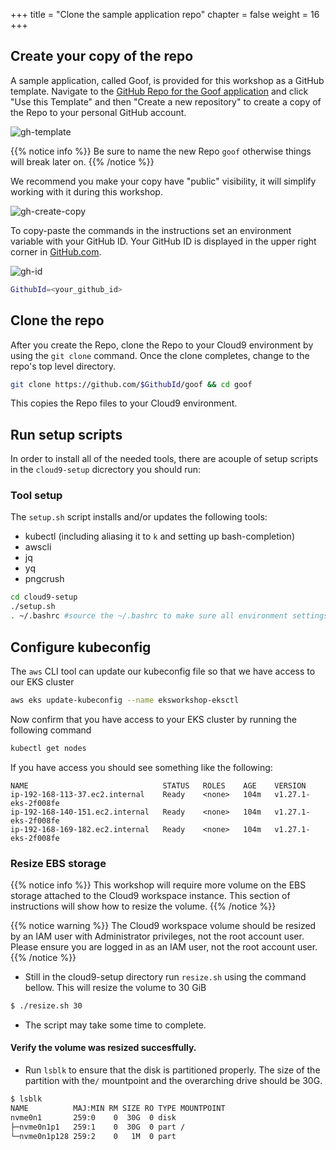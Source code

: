 +++
title = "Clone the sample application repo"
chapter = false
weight = 16
+++

## Create your copy of the repo

A sample application, called Goof, is provided for this workshop as a GitHub template. Navigate to the [GitHub Repo for the Goof application](https://github.com/snyk-partners/goof) and click "Use this Template" and then "Create a new repository" to create a copy of the Repo to your personal GitHub account. 


![gh-template](/images/gh-use-template.png)

{{% notice info %}}
Be sure to name the new Repo `goof` otherwise things will break later on.
{{% /notice %}}

We recommend you make your copy have "public" visibility, it will simplify working with it during this workshop.

![gh-create-copy](/images/gh-create-copy.png)

To copy-paste the commands in the instructions set an environment variable with your GitHub ID. Your GitHub ID is displayed in the upper right corner in [GitHub.com](github.com).

![gh-id](/images/gh-id.png)

```sh
GithubId=<your_github_id>
```

## Clone the repo
After you create the Repo, clone the Repo to your Cloud9 environment by using the `git clone` command. Once the clone completes, change to the repo's top level directory. 

```sh
git clone https://github.com/$GithubId/goof && cd goof
```

This copies the Repo files to your Cloud9 environment. 

## Run setup scripts
In order to install all of the needed tools, there are acouple of setup scripts in the `cloud9-setup` dicrectory you should run:

### Tool setup
The `setup.sh` script installs and/or updates the following tools:

* kubectl (including aliasing it to `k` and setting up bash-completion)
* awscli
* jq
* yq
* pngcrush

```sh
cd cloud9-setup
./setup.sh
. ~/.bashrc #source the ~/.bashrc to make sure all environment settings are in place
```

## Configure kubeconfig
The `aws` CLI tool can update our kubeconfig file so that we have access to our EKS cluster
      
```sh
aws eks update-kubeconfig --name eksworkshop-eksctl
```

Now confirm that you have access to your EKS cluster by running the following command

```sh
kubectl get nodes
```

If you have access you should see something like the following:

```
NAME                              STATUS   ROLES    AGE    VERSION
ip-192-168-113-37.ec2.internal    Ready    <none>   104m   v1.27.1-eks-2f008fe
ip-192-168-140-151.ec2.internal   Ready    <none>   104m   v1.27.1-eks-2f008fe
ip-192-168-169-182.ec2.internal   Ready    <none>   104m   v1.27.1-eks-2f008fe
```

### Resize EBS storage

{{% notice info %}}
This workshop will require more volume on the EBS storage attached to the Cloud9 workspace instance. This section of instructions will show how to resize the volume.
{{% /notice %}}

{{% notice warning %}}
The Cloud9 workspace volume should be resized by an IAM user with Administrator privileges,
not the root account user. Please ensure you are logged in as an IAM user, not the root
account user.
{{% /notice %}}

- Still in the cloud9-setup directory run `resize.sh` using the command bellow. This will resize the volume to 30 GiB
```bash
$ ./resize.sh 30
```
- The script may take some time to complete. 

#### Verify the volume was resized succesffully. 
- Run `lsblk` to ensure that the disk is partitioned properly. The size of the partition with the`/` mountpoint and the overarching drive should be 30G.
```bash
$ lsblk
NAME          MAJ:MIN RM SIZE RO TYPE MOUNTPOINT
nvme0n1       259:0    0  30G  0 disk 
├─nvme0n1p1   259:1    0  30G  0 part /
└─nvme0n1p128 259:2    0   1M  0 part 
```